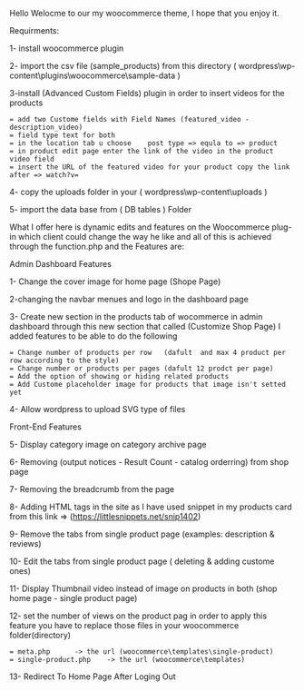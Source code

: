 Hello
Welocme to our my woocommerce theme, I hope that you enjoy it.

Requirments:

1- install woocommerce plugin

2- import the csv file (sample_products) from this directory ( wordpress\wp-content\plugins\woocommerce\sample-data )

3-install (Advanced Custom Fields) plugin in order to insert videos for the products

	= add two Custome fields with Field Names (featured_video - description_video)
	= field type text for both
	= in the location tab u choose    post type => equla to => product
	= in product edit page enter the link of the video in the product video field
	= insert the URL of the featured video for your product copy the link after => watch?v=

4- copy the uploads folder in your ( wordpress\wp-content\uploads )

5- import the data base from ( DB tables ) Folder


What I offer here is dynamic edits and features on the Woocommerce plug-in which client could change the way he like and all of this is achieved through the function.php
and the Features are:


Admin Dashboard Features

1- Change the cover image for home page (Shope Page) 

2-changing the navbar menues and logo in the dashboard page

3- Create new section in the products tab of wocommerce in admin dashboard through this new section that called (Customize Shop Page) I added     features to be  able to do the following
	
    = Change number of products per row   (dafult  and max 4 product per row according to the style)
	= Change number or products per pages (dafult 12 prodct per page)
	= Add the option of showing or hiding related products
	= Add Custome placeholder image for products that image isn't setted yet

4- Allow wordpress to upload SVG type of files


Front-End Features

5- Display category image on category archive page

6- Removing (output notices - Result Count - catalog orderring) from shop page

7- Removing the breadcrumb from the page

8- Adding HTML tags in the site as I have used snippet in my products card from this link => (https://littlesnippets.net/snip1402)

9- Remove the tabs from single product page (examples: description & reviews)


10- Edit the tabs from single product page ( deleting & adding custome ones)

11- Display Thumbnail video instead of image on products in both (shop home page - single product page)

12- set the number of views on the product pag in order to apply this feature you have to replace those files in your woocommerce                 folder(directory)

	= meta.php	  	-> the url (woocommerce\templates\single-product)
	= single-product.php  	-> the url (woocommerce\templates)

13- Redirect To Home Page After Loging Out